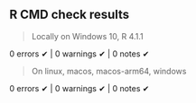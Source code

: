 ## R CMD check results

> Locally on Windows 10, R 4.1.1

0 errors ✔ | 0 warnings ✔ | 0 notes ✔

> On linux, macos, macos-arm64, windows

0 errors ✔ | 0 warnings ✔ | 0 notes ✔
